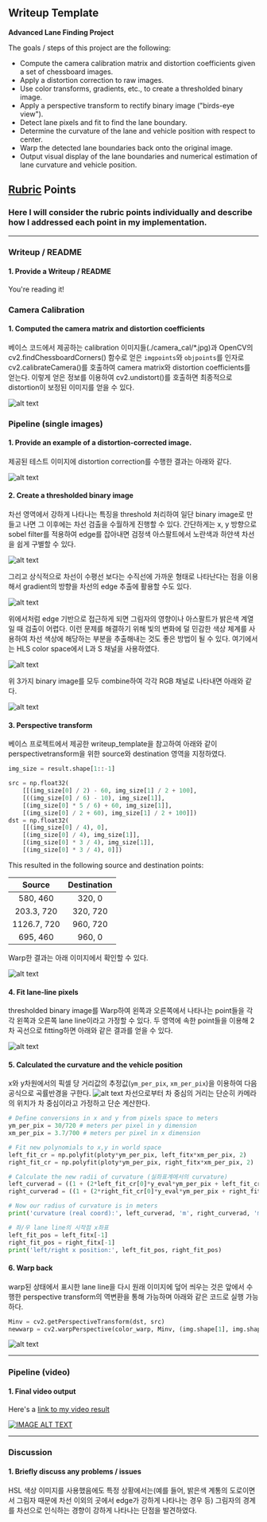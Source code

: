 ## Writeup Template

**Advanced Lane Finding Project**

The goals / steps of this project are the following:

* Compute the camera calibration matrix and distortion coefficients given a set of chessboard images.
* Apply a distortion correction to raw images.
* Use color transforms, gradients, etc., to create a thresholded binary image.
* Apply a perspective transform to rectify binary image ("birds-eye view").
* Detect lane pixels and fit to find the lane boundary.
* Determine the curvature of the lane and vehicle position with respect to center.
* Warp the detected lane boundaries back onto the original image.
* Output visual display of the lane boundaries and numerical estimation of lane curvature and vehicle position.

[//]: # (Image References)

[image1]: ./output_images/camera_calibration.png "Calibration"
[image2]: ./output_images/corrected_image.png "Correct"
[image3]: ./output_images/grad_xy.png "XY Grad"
[image4]: ./output_images/grad_dir.png "Dir Grad"
[image5]: ./output_images/hls.png "HLS"
[image6]: ./output_images/pipeline_result.png "Pipeline"
[image7]: ./output_images/perspective_transform.png "Perspective"
[image8]: ./output_images/left_right_lane_line.png "Lane Line"
[image9]: ./output_images/curvature.png "Curvature"
[image10]: ./output_images/warp_back.png "Fit Visual"
[image11]: ./output_images/final_result.png "Output"
[video1]: ./project_video_result.mp4 "Video"

## [Rubric](https://review.udacity.com/#!/rubrics/571/view) Points

### Here I will consider the rubric points individually and describe how I addressed each point in my implementation.  

---

### Writeup / README

#### 1. Provide a Writeup / README 

You're reading it!

### Camera Calibration

#### 1. Computed the camera matrix and distortion coefficients

베이스 코드에서 제공하는 calibration 이미지들(./camera_cal/*.jpg)과 OpenCV의 cv2.findChessboardCorners() 함수로 얻은 `imgpoints`와 `objpoints`를 인자로 cv2.calibrateCamera()를 호출하여 camera matrix와 distortion coefficients를 얻는다. 이렇게 얻은 정보를 이용하여 cv2.undistort()를 호출하면 최종적으로 distortion이 보정된 이미지를 얻을 수 있다. 

![alt text][image1]

### Pipeline (single images)

#### 1. Provide an example of a distortion-corrected image.

제공된 테스트 이미지에 distortion correction를 수행한 결과는 아래와 같다. 

![alt text][image2]

#### 2. Create a thresholded binary image

차선 영역에서 강하게 나타나는 특징을 threshold 처리하여 일단 binary image로 만들고 나면 그 이후에는 차선 검출을 수월하게 진행할 수 있다. 간단하게는 x, y 방향으로 sobel filter를 적용하여 edge를 잡아내면 검정색 아스팔트에서 노란색과 하얀색 차선을 쉽게 구별할 수 있다. 

![alt text][image3]

그리고 상식적으로 차선이 수평선 보다는 수직선에 가까운 형태로 나타난다는 점을 이용해서 gradient의 방향을 차선의 edge 추출에 활용할 수도 있다. 

![alt text][image4]

위에서처럼 edge 기반으로 접근하게 되면 그림자의 영향이나 아스팔트가 밝은색 계열일 때 검출이 어렵다. 이런 문제를 해결하기 위해 빛의 변화에 덜 민감한 색상 체계를 사용하여 차선 색상에 해당하는 부분을 추출해내는 것도 좋은 방법이 될 수 있다. 여기에서는 HLS color space에서 L과 S 채널을 사용하였다. 

![alt text][image5]

위 3가지 binary image를 모두 combine하여 각각 RGB 채널로 나타내면 아래와 같다. 

![alt text][image6]

#### 3. Perspective transform

베이스 프로젝트에서 제공한 writeup_template을 참고하여 아래와 같이 perspectivetransform을 위한 source와 destination 영역을 지정하였다.

```python
img_size = result.shape[1::-1]

src = np.float32(
    [[(img_size[0] / 2) - 60, img_size[1] / 2 + 100],
    [((img_size[0] / 6) - 10), img_size[1]],
    [(img_size[0] * 5 / 6) + 60, img_size[1]],
    [(img_size[0] / 2 + 60), img_size[1] / 2 + 100]])
dst = np.float32(
    [[(img_size[0] / 4), 0],
    [(img_size[0] / 4), img_size[1]],
    [(img_size[0] * 3 / 4), img_size[1]],
    [(img_size[0] * 3 / 4), 0]])
```

This resulted in the following source and destination points:

| Source        | Destination   | 
|:-------------:|:-------------:| 
| 580, 460      | 320, 0        | 
| 203.3, 720    | 320, 720      |
| 1126.7, 720   | 960, 720      |
| 695, 460      | 960, 0        |

Warp한 결과는 아래 이미지에서 확인할 수 있다. 

![alt text][image7]

#### 4. Fit lane-line pixels

thresholded binary image를 Warp하여 왼쪽과 오른쪽에서 나타나는 point들을 각각 왼쪽과 오른쪽 lane line이라고 가정할 수 있다. 두 영역에 속한 point들을 이용해 2차 곡선으로 fitting하면 아래와 같은 결과를 얻을 수 있다. 

![alt text][image8]

#### 5. Calculated the curvature and the vehicle position

x와 y차원에서의 픽셀 당 거리값의 추정값(`ym_per_pix`, `xm_per_pix`)을 이용하여 다음 공식으로 곡률반경을 구한다. ![alt text][image9] 차선으로부터 차 중심의 거리는 단순히 카메라의 위치가 차 중심이라고 가정하고 단순 계산한다. 

```python
# Define conversions in x and y from pixels space to meters
ym_per_pix = 30/720 # meters per pixel in y dimension
xm_per_pix = 3.7/700 # meters per pixel in x dimension

# Fit new polynomials to x,y in world space
left_fit_cr = np.polyfit(ploty*ym_per_pix, left_fitx*xm_per_pix, 2)
right_fit_cr = np.polyfit(ploty*ym_per_pix, right_fitx*xm_per_pix, 2)

# Calculate the new radii of curvature (실좌표계에서의 curvature)
left_curverad = ((1 + (2*left_fit_cr[0]*y_eval*ym_per_pix + left_fit_cr[1])**2)**1.5) / np.absolute(2*left_fit_cr[0])
right_curverad = ((1 + (2*right_fit_cr[0]*y_eval*ym_per_pix + right_fit_cr[1])**2)**1.5) / np.absolute(2*right_fit_cr[0])

# Now our radius of curvature is in meters
print('curvature (real coord):', left_curverad, 'm', right_curverad, 'm')

# 좌/우 lane line의 시작점 x좌표
left_fit_pos = left_fitx[-1]
right_fit_pos = right_fitx[-1]
print('left/right x position:', left_fit_pos, right_fit_pos)
```

#### 6. Warp back 

warp된 상태에서 표시한 lane line을 다시 원래 이미지에 덮어 씌우는 것은 앞에서 수행한 perspective transform의 역변환을 통해 가능하며 아래와 같은 코드로 실행 가능하다. 

```python
Minv = cv2.getPerspectiveTransform(dst, src)
newwarp = cv2.warpPerspective(color_warp, Minv, (img.shape[1], img.shape[0])) 
```

![alt text][image10]

---

### Pipeline (video)

#### 1. Final video output

Here's a [link to my video result](https://www.youtube.com/watch?v=g2R47Rjs-3Y)
<div align="left">
  <a href="https://www.youtube.com/watch?v=g2R47Rjs-3Y"><img src="https://img.youtube.com/vi/g2R47Rjs-3Y/0.jpg" alt="IMAGE ALT TEXT"></a>
</div>

---

### Discussion

#### 1. Briefly discuss any problems / issues 

HSL 색상 이미지를 사용했음에도 특정 상황에서는(예를 들어, 밝은색 계통의 도로이면서 그림자 때문에 차선 이외의 곳에서 edge가 강하게 나타나는 경우 등) 그림자의 경계를 차선으로 인식하는 경향이 강하게 나타나는 단점을 발견하였다. 
